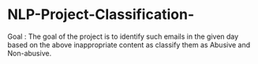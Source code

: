 # NLP-Project-Classification-
Goal : The goal of the project is to identify such emails in the given day based on the above inappropriate content as classify them as Abusive and Non-abusive.
